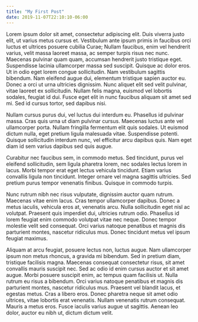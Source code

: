 ```yaml
---
title: "My First Post"
date: 2019-11-07T22:10:10-06:00
---
```

Lorem ipsum dolor sit amet, consectetur adipiscing elit. Duis viverra justo elit, ut varius metus cursus et. Vestibulum ante ipsum primis in faucibus orci luctus et ultrices posuere cubilia Curae; Nullam faucibus, enim vel hendrerit varius, velit massa laoreet massa, ac semper turpis risus nec nunc. Maecenas pulvinar quam quam, accumsan hendrerit justo tristique eget. Suspendisse lacinia ullamcorper massa sed suscipit. Quisque ac dolor eros. Ut in odio eget lorem congue sollicitudin. Nam vestibulum sagittis bibendum. Nam eleifend augue dui, elementum tristique sapien auctor eu. Donec a orci ut urna ultricies dignissim. Nunc aliquet elit sed velit pulvinar, vitae laoreet ex sollicitudin. Nullam felis magna, euismod vel lobortis sodales, feugiat id dui. Fusce eget elit in nunc faucibus aliquam sit amet sed mi. Sed id cursus tortor, sed dapibus nisi.

Nullam cursus purus dui, vel luctus dui interdum eu. Phasellus id pulvinar massa. Cras quis urna ut diam pulvinar cursus. Maecenas luctus ante vel ullamcorper porta. Nullam fringilla fermentum elit quis sodales. Ut euismod dictum nulla, eget pretium ligula malesuada vitae. Suspendisse potenti. Quisque sollicitudin interdum nunc, vel efficitur arcu dapibus quis. Nam eget diam id sem varius dapibus sed quis augue.

Curabitur nec faucibus sem, in commodo metus. Sed tincidunt, purus vel eleifend sollicitudin, sem ligula pharetra lorem, nec sodales lectus lorem in lacus. Morbi tempor erat eget lectus vehicula tincidunt. Etiam varius convallis ligula non tincidunt. Integer ornare vel magna sagittis ultricies. Sed pretium purus tempor venenatis finibus. Quisque in commodo turpis.

Nunc rutrum nibh nec risus vulputate, dignissim auctor quam rutrum. Maecenas vitae enim lacus. Cras tempor ullamcorper dapibus. Donec a metus iaculis, vehicula eros at, venenatis arcu. Nulla sollicitudin eget nisl ac volutpat. Praesent quis imperdiet dui, ultricies rutrum odio. Phasellus id lorem feugiat enim commodo volutpat vitae nec neque. Donec tempor molestie velit sed consequat. Orci varius natoque penatibus et magnis dis parturient montes, nascetur ridiculus mus. Donec tincidunt metus vel ipsum feugiat maximus.

Aliquam at arcu feugiat, posuere lectus non, luctus augue. Nam ullamcorper ipsum non metus rhoncus, a gravida mi bibendum. Sed in pretium diam, tristique facilisis magna. Maecenas consequat consectetur risus, sit amet convallis mauris suscipit nec. Sed ac odio id enim cursus auctor et sit amet augue. Morbi posuere suscipit enim, ac tempus quam facilisis ut. Nulla rutrum eu risus a bibendum. Orci varius natoque penatibus et magnis dis parturient montes, nascetur ridiculus mus. Praesent vel blandit lacus, et egestas metus. Cras a libero eros. Donec pharetra neque sit amet odio ultrices, vitae lobortis erat venenatis. Nullam venenatis rutrum consequat. Mauris a metus eros. Fusce iaculis varius augue ut sagittis. Aenean leo dolor, auctor eu nibh ut, dictum dictum velit.
